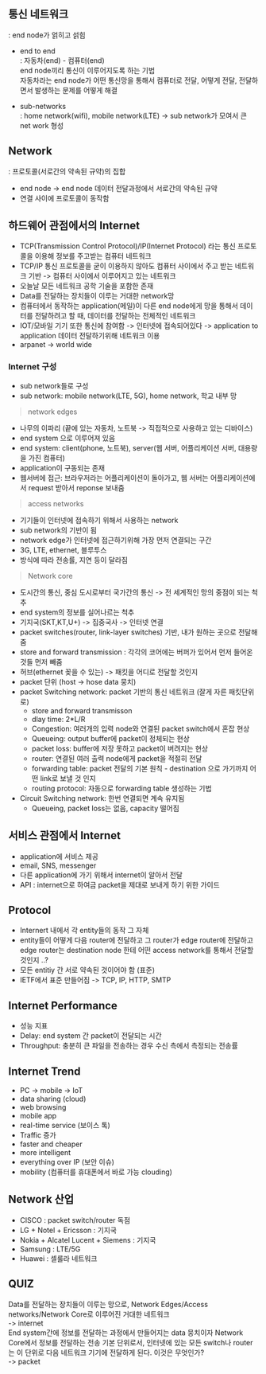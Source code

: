 ## 통신 네트워크
: end node가 얽히고 섥힘

- end to end  
: 자동차(end) - 컴퓨터(end)  
end node끼리 통신이 이루어지도록 하는 기법  
자동차라는 end node가 어떤 통신망을 통해서 컴퓨터로 전달, 어떻게 전달, 전달하면서 발생하는 문제를 어떻게 해결  

- sub-networks  
: home network(wifi), mobile network(LTE) -> sub network가 모여서 큰 net work 형성 


## Network
: 프로토콜(서로간의 약속된 규약)의 집합  
- end node -> end node 데이터 전달과정에서 서로간의 약속된 규약  
- 연결 사이에 프로토콜이 동작함  


## 하드웨어 관점에서의 Internet
- TCP(Transmission Control Protocol)/IP(Internet Protocol) 라는 통신 프로토콜을 이용해 정보를 주고받는 컴퓨터 네트워크  
- TCP/IP 통신 프로토콜을 굳이 이용하지 않아도 컴퓨터 사이에서 주고 받는 네트워크 기반 -> 컴퓨터 사이에서 이루어지고 있는 네트워크  
- 오늘날 모든 네트워크 공학 기술을 포함한 존재  
- Data를 전달하는 장치들이 이루는 거대한 network망  
- 컴퓨터에서 동작하는 application(메일)이 다른 end node에게 망을 통해서 데이터를 전달하려고 할 때, 데이터를 전달하는 전체적인 네트워크  
- IOT/모바일 기기 또한 통신에 참여함 -> 인터넷에 접속되어있다 -> application to application 데이터 전달하기위해 네트워크 이용  
- arpanet -> world wide  

### Internet 구성
- sub network들로 구성   
- sub network: mobile network(LTE, 5G), home network, 학교 내부 망   

> network edges    

- 나무의 이파리 (끝에 있는 자동차, 노트북 -> 직접적으로 사용하고 있는 디바이스)  
- end system 으로 이루어져 있음  
- end system: client(phone, 노트북), server(웹 서버, 어플리케이션 서버, 대용량을 가진 컴퓨터)  
- application이 구동되는 존재  
- 웹서버에 접근: 브라우저라는 어플리케이션이 돌아가고, 웹 서버는 어플리케이션에서 request 받아서 reponse 보내줌  


> access networks    

- 기기들이 인터넷에 접속하기 위해서 사용하는 network  
- sub network의 기반이 됨
- network edge가 인터넷에 접근하기위해 가장 먼저 연결되는 구간  
- 3G, LTE, ethernet, 블루투스  
- 방식에 따라 전송률, 지연 등이 달라짐


> Network core     

- 도시간의 통신, 중심 도시로부터 국가간의 통신 -> 전 세계적인 망의 중점이 되는 척추   
- end system의 정보를 실어나르는 척추
- 기지국(SKT,KT,U+) -> 집중국사 -> 인터넷 연결
- packet switches(router, link-layer switches) 기반, 내가 원하는 곳으로 전달해줌  
- store and forward transmission : 각각의 코어에는 버퍼가 있어서 먼저 들어온 것들 먼저 빼줌
- 허브(ethernet 꽂을 수 있는) -> 패킷을 어디로 전달할 것인지  
- packet 단위 (host -> hose data 뭉치)  
- packet Switching network: packet 기반의 통신 네트워크 (잘게 자른 패킷단위로)  
  - store and forward transmisson
  - dlay time: 2*L/R
  - Congestion: 여러개의 입력 node와 연결된 packet switch에서 혼잡 현상
  - Queueing: output buffer에 packet이 정체되는 현상
  - packet loss: buffer에 저장 못하고 packet이 버려지는 현상  
  - router: 연결된 여러 출력 node에게 packet을 적절히 전달
  - forwarding table: packet 전달의 기본 원칙 - destination 으로 가기까지 어떤 link로 보낼 것 인지
  - routing protocol: 자동으로 forwarding table 생성하는 기법
- Circuit Switching network: 한번 연결되면 계속 유지됨  
  - Queueing, packet loss는 없음, capacity 떨어짐


## 서비스 관점에서 Internet  
- application에 서비스 제공 
- email, SNS, messenger  
- 다른 application에 가기 위해서 internet이 알아서 전달  
- API : internet으로 하여금 packet을 제대로 보내게 하기 위한 가이드

## Protocol
- Internert 내에서 각 entity들의 동작 그 자체
- entity들이 어떻게 다음 router에 전달하고 그 router가 edge router에 전달하고 edge router는 destination node 한테 어떤 access network를 통해서 전달할 것인지 ..?  
- 모든 entitiy 간 서로 약속된 것이어야 함 (표준)
- IETF에서 표준 만들어짐 -> TCP, IP, HTTP, SMTP  

## Internet Performance
- 성능 지표 
- Delay: end system 간 packet이 전달되는 시간  
- Throughput: 충분히 큰 파일을 전송하는 경우 수신 측에서 측정되는 전송률  

## Internet Trend
- PC -> mobile -> IoT    
- data sharing (cloud)  
- web browsing  
- mobile app  
- real-time service (보이스 톡)  
- Traffic 증가
- faster and cheaper
- more intelligent
- everything over IP (보안 이슈)  
- mobility (컴퓨터를 휴대폰에서 바로 가능 clouding)  

## Network 산업
- CISCO : packet switch/router 독점  
- LG + Notel + Ericsson : 기지국  
- Nokia + Alcatel Lucent + Siemens : 기지국  
- Samsung : LTE/5G     
- Huawei : 셀룰라 네트워크 


## QUIZ 
Data를 전달하는 장치들이 이루는 망으로, Network Edges/Access networks/Network Core로 이루어진 거대한 네트워크   
-> internet  
End system간에 정보를 전달하는 과정에서 만들어지는 data 뭉치이자 Network Core에서 정보를 전달하는 전송 기본 단위로서, 인터넷에 있는 모든 switch나 router는 이 단위로 다음 네트워크 기기에 전달하게 된다. 이것은 무엇인가?  
-> packet  
